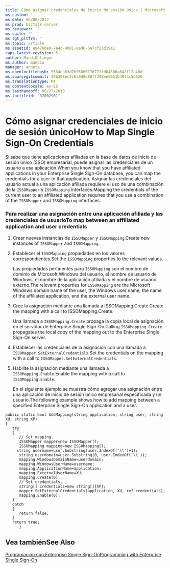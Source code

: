 ```yaml
---
title: Cómo asignar credenciales de inicio de sesión único | Microsoft Docs
ms.custom: ''
ms.date: 06/08/2017
ms.prod: biztalk-server
ms.reviewer: ''
ms.suite: ''
ms.tgt_pltfrm: ''
ms.topic: article
ms.assetid: e847bde9-7a4c-4b81-8ad6-6a7cf23d19a1
caps.latest.revision: 5
author: MandiOhlinger
ms.author: mandia
manager: anneta
ms.openlocfilehash: 5534eb63d7b9586017d77ffd84606a842f12a48d
ms.sourcegitcommit: 266308ec5c6a9d8d80ff298ee6051b4843c5d626
ms.translationtype: MT
ms.contentlocale: es-ES
ms.lasthandoff: 06/27/2018
ms.locfileid: "37002901"
---
```

# <a name="how-to-map-single-sign-on-credentials"></a><span data-ttu-id="0b750-102">Cómo asignar credenciales de inicio de sesión único</span><span class="sxs-lookup"><span data-stu-id="0b750-102">How to Map Single Sign-On Credentials</span></span>
<span data-ttu-id="0b750-103">Si sabe que tiene aplicaciones afiliadas en la base de datos de inicio de sesión único (SSO) empresarial, puede asignar las credenciales de un usuario a esa aplicación.</span><span class="sxs-lookup"><span data-stu-id="0b750-103">When you know that you have affiliated applications in your Enterprise Single Sign-On database, you can map the credentials for a user to that application.</span></span> <span data-ttu-id="0b750-104">Asignar las credenciales del usuario actual a una aplicación afiliada requiere el uso de una combinación de la `ISSOMapper` y `ISSOMapping` interfaces.</span><span class="sxs-lookup"><span data-stu-id="0b750-104">Mapping the credentials of the current user to an affiliated application requires that you use a combination of the `ISSOMapper` and `ISSOMapping` interfaces.</span></span>  
  
### <a name="to-map-between-an-affiliated-application-and-user-credentials"></a><span data-ttu-id="0b750-105">Para realizar una asignación entre una aplicación afiliada y las credenciales de usuario</span><span class="sxs-lookup"><span data-stu-id="0b750-105">To map between an affiliated application and user credentials</span></span>  
  
1. <span data-ttu-id="0b750-106">Crear nuevas instancias de `ISSOMapper` y `ISSOMapping`.</span><span class="sxs-lookup"><span data-stu-id="0b750-106">Create new instances of `ISSOMapper` and `ISSOMapping`.</span></span>  
  
2. <span data-ttu-id="0b750-107">Establecer el `ISSOMapping` propiedades en los valores correspondientes.</span><span class="sxs-lookup"><span data-stu-id="0b750-107">Set the `ISSOMapping` properties to the relevant values.</span></span>  
  
    <span data-ttu-id="0b750-108">Las propiedades pertinentes para `ISSOMapping` son el nombre de dominio de Microsoft Windows del usuario, el nombre de usuario de Windows, el nombre de la aplicación afiliada y el nombre de usuario externo.</span><span class="sxs-lookup"><span data-stu-id="0b750-108">The relevant properties for `ISSOMapping` are the Microsoft Windows domain name of the user, the Windows user name, the name of the affiliated application, and the external user name.</span></span>  
  
3. <span data-ttu-id="0b750-109">Cree la asignación mediante una llamada a ISSOMapping.Create.</span><span class="sxs-lookup"><span data-stu-id="0b750-109">Create the mapping with a call to ISSOMapping.Create.</span></span>  
  
    <span data-ttu-id="0b750-110">Una llamada a `ISSOMapping.Create` propaga la copia local de asignación en el servidor de Enterprise Single Sign-On.</span><span class="sxs-lookup"><span data-stu-id="0b750-110">Calling `ISSOMapping.Create` propagates the local copy of the mapping out to the Enterprise Single Sign-On server.</span></span>  
  
4. <span data-ttu-id="0b750-111">Establecer las credenciales de la asignación con una llamada a `ISSOMapper.SetExternalCredentials`.</span><span class="sxs-lookup"><span data-stu-id="0b750-111">Set the credentials on the mapping with a call to `ISSOMapper.SetExternalCredentials`.</span></span>  
  
5. <span data-ttu-id="0b750-112">Habilite la asignación mediante una llamada a `ISSOMapping.Enable`.</span><span class="sxs-lookup"><span data-stu-id="0b750-112">Enable the mapping with a call to `ISSOMapping.Enable`.</span></span>  
  
   <span data-ttu-id="0b750-113">En el siguiente ejemplo se muestra cómo agregar una asignación entre una aplicación de inicio de sesión único empresarial especificada y un usuario.</span><span class="sxs-lookup"><span data-stu-id="0b750-113">The following example shows how to add mapping between a specified Enterprise Single Sign-On application and a user.</span></span>  
  
```  
public static bool AddMapping(string application, string user, string XU, string XP)  
{  
   try  
   {  
      // Set mapping.  
      ISSOMapper mapper=new ISSOMapper();  
      ISSOMapping mapping=new ISSOMapping();  
     string username=user.Substring(user.IndexOf('\\')+1);  
      string userdomain=user.Substring(0, user.IndexOf('\\'));  
      mapping.WindowsDomainName=userdomain;  
      mapping.WindowsUserName=username;  
      mapping.ApplicationName=application;  
      mapping.ExternalUserName=XU;  
      mapping.Create(0);  
      // Set credentials.  
      string[] credentials=new string[]{XP};  
      mapper.SetExternalCredentials(application, XU, ref credentials);  
      mapping.Enable(0);  
   }  
   catch  
   {  
      return false;  
   }  
   return true;  
      }  
```  
  
## <a name="see-also"></a><span data-ttu-id="0b750-114">Vea también</span><span class="sxs-lookup"><span data-stu-id="0b750-114">See Also</span></span>  
 [<span data-ttu-id="0b750-115">Programación con Enterprise Single Sign-On</span><span class="sxs-lookup"><span data-stu-id="0b750-115">Programming with Enterprise Single Sign-On</span></span>](../core/programming-with-enterprise-single-sign-on.md)